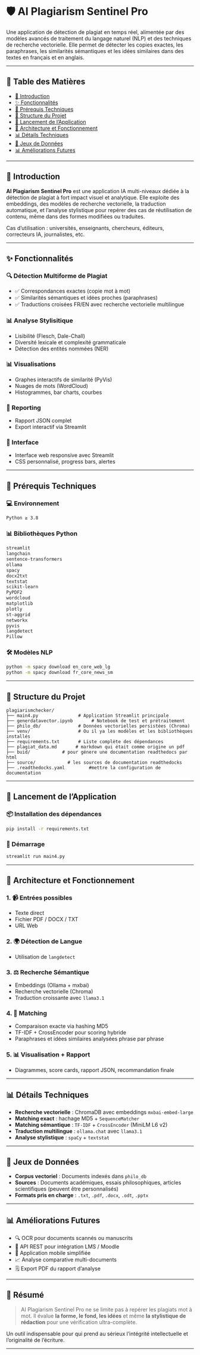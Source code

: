 # 🛡️ AI Plagiarism Sentinel Pro

Une application de détection de plagiat en temps réel, alimentée par des modèles avancés de traitement du langage naturel (NLP) et des techniques de recherche vectorielle. Elle permet de détecter les copies exactes, les paraphrases, les similarités sémantiques et les idées similaires dans des textes en français et en anglais.

---

## 📂 Table des Matières

* [🌟 Introduction](#🌟-introduction)
* [✨ Fonctionnalités](#✨-fonctionnalités)
* [🧰 Prérequis Techniques](#🧰-prérequis-techniques)
* [📁 Structure du Projet](#📁-structure-du-projet)
* [🚀 Lancement de l’Application](#🚀-lancement-de-lapplication)
* [🧠 Architecture et Fonctionnement](#🧠-architecture-et-fonctionnement)
* [📊 Détails Techniques](#📊-détails-techniques)
* [📂 Jeux de Données](#📂-jeux-de-données)
* [📊 Améliorations Futures](#📊-améliorations-futures)

---

## 🌟 Introduction

**AI Plagiarism Sentinel Pro** est une application IA multi-niveaux dédiée à la détection de plagiat à fort impact visuel et analytique. Elle exploite des embeddings, des modèles de recherche vectorielle, la traduction automatique, et l’analyse stylistique pour repérer des cas de réutilisation de contenu, même dans des formes modifiées ou traduites.

Cas d’utilisation : universités, enseignants, chercheurs, éditeurs, correcteurs IA, journalistes, etc.

---

## ✨ Fonctionnalités

### 🔍 Détection Multiforme de Plagiat

* ✅ Correspondances exactes (copie mot à mot)
* ✅ Similarités sémantiques et idées proches (paraphrases)
* ✅ Traductions croisées FR/EN avec recherche vectorielle multilingue

### 📊 Analyse Stylisitique

* Lisibilité (Flesch, Dale-Chall)
* Diversité lexicale et complexité grammaticale
* Détection des entités nommées (NER)

### 📊 Visualisations

* Graphes interactifs de similarité (PyVis)
* Nuages de mots (WordCloud)
* Histogrammes, bar charts, courbes

### 🔢 Reporting

* Rapport JSON complet
* Export interactif via Streamlit

### 🔐 Interface

* Interface web responsive avec Streamlit
* CSS personnalisé, progress bars, alertes

---

## 🧰 Prérequis Techniques

### 💻 Environnement

```bash
Python ≥ 3.8
```

### 📊 Bibliothèques Python

```txt
streamlit
langchain
sentence-transformers
ollama
spacy
docx2txt
textstat
scikit-learn
PyPDF2
wordcloud
matplotlib
plotly
st-aggrid
networkx
pyvis
langdetect
Pillow
```

### 🛠️ Modèles NLP

```bash
python -m spacy download en_core_web_lg
python -m spacy download fr_core_news_sm
```

---

## 📁 Structure du Projet

```
plagiarismchecker/
├── main4.py               # Application Streamlit principale
├── generdatavector.ipynb       # Notebook de test et prétraitement
├── philo_db/              # Données vectorielles persistées (Chroma)
├── venv/                  # Ou il ya les modèles et les bibliothèques installés
├── requirements.txt       # Liste complète des dépendances
├── plagiat_data.md       # markdown qui était comme origine un pdf
├── buid/            # pour génere une documentation readthedocs par html
├── source/            # les sources de documentation readthedocks
├── .readthedocks.yaml         #mettre la configuration de documentation 

```

---

## 🚀 Lancement de l’Application

### 📦 Installation des dépendances

```bash
pip install -r requirements.txt
```

### 📕 Démarrage

```bash
streamlit run main4.py
```

---

## 🧠 Architecture et Fonctionnement

### 1. 📹 Entrées possibles

* Texte direct
* Fichier PDF / DOCX / TXT
* URL Web

### 2. 🌍 Détection de Langue

* Utilisation de `langdetect`

### 3. ⚖️ Recherche Sémantique

* Embeddings (Ollama + mxbai)
* Recherche vectorielle (Chroma)
* Traduction croissante avec `llama3.1`

### 4. 🎯 Matching

* Comparaison exacte via hashing MD5
* TF-IDF + CrossEncoder pour scoring hybride
* Paraphrases et idées similaires analysées phrase par phrase

### 5. 📊 Visualisation + Rapport

* Diagrammes, score cards, rapport JSON, recommandation finale

---

## 📊 Détails Techniques

* **Recherche vectorielle** : ChromaDB avec embeddings `mxbai-embed-large`
* **Matching exact** : hachage MD5 + `SequenceMatcher`
* **Matching sémantique** : `TF-IDF` + `CrossEncoder` (MiniLM L6 v2)
* **Traduction multilingue** : `ollama.chat` avec `llama3.1`
* **Analyse stylistique** : `spaCy` + `textstat`

---

## 📂 Jeux de Données

* **Corpus vectoriel** : Documents indexés dans `philo_db`
* **Sources** : Documents académiques, essais philosophiques, articles scientifiques (peuvent être personnalisés)
* **Formats pris en charge** : `.txt`, `.pdf`, `.docx`, `.odt`, `.pptx`

---

## 📊 Améliorations Futures

* 🔍 OCR pour documents scannés ou manuscrits
* 📡 API REST pour intégration LMS / Moodle
* 📲 Application mobile simplifiée
* 📈 Analyse comparative multi-documents
* 🗒️ Export PDF du rapport d’analyse

---

## 🔧 Résumé

> AI Plagiarism Sentinel Pro ne se limite pas à repérer les plagiats mot à mot. Il évalue **la forme, le fond, les idées** et même **la stylistique de rédaction** pour une vérification ultra-complète.

Un outil indispensable pour qui prend au sérieux l’intégrité intellectuelle et l’originalité de l’écriture.

---
